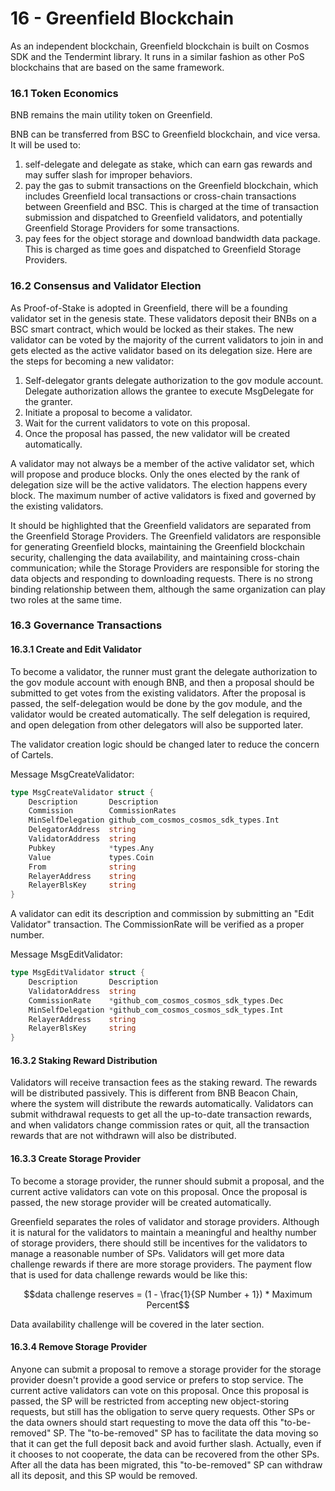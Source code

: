 # 16 - Greenfield Blockchain

As an independent blockchain, Greenfield blockchain is built on Cosmos SDK and the Tendermint library. It runs in a similar fashion as other PoS blockchains that are based on the same framework.

### 16.1 Token Economics

BNB remains the main utility token on Greenfield.

BNB can be transferred from BSC to Greenfield blockchain, and vice versa. It will be used to:

1. self-delegate and delegate as stake, which can earn gas rewards and may suffer slash for improper behaviors.
2. pay the gas to submit transactions on the Greenfield blockchain, which includes Greenfield local transactions or cross-chain transactions between Greenfield and BSC. This is charged at the time of transaction submission and dispatched to Greenfield validators, and potentially Greenfield Storage Providers for some transactions.
3. pay fees for the object storage and download bandwidth data package. This is charged as time goes and dispatched to Greenfield Storage Providers.

### 16.2 Consensus and Validator Election

As Proof-of-Stake is adopted in Greenfield, there will be a founding validator set in the genesis state. These validators deposit their BNBs on a BSC smart contract, which would be locked as their stakes. The new validator can be voted by the majority of the current validators to join in and gets elected as the active validator based on its delegation size. Here are the steps for becoming a new validator:

1. Self-delegator grants delegate authorization to the gov module account. Delegate authorization allows the grantee to execute MsgDelegate for the granter.
2. Initiate a proposal to become a validator.
3. Wait for the current validators to vote on this proposal.
4. Once the proposal has passed, the new validator will be created automatically.

A validator may not always be a member of the active validator set, which will propose and produce blocks. Only the ones elected by the rank of delegation size will be the active validators. The election happens every block. The maximum number of active validators is fixed and governed by the existing validators.

It should be highlighted that the Greenfield validators are separated from the Greenfield Storage Providers. The Greenfield validators are responsible for generating Greenfield blocks, maintaining the Greenfield blockchain security, challenging the data availability, and maintaining cross-chain communication; while the Storage Providers are responsible for storing the data objects and responding to downloading requests. There is no strong binding relationship between them, although the same organization can play two roles at the same time.

### 16.3 Governance Transactions

#### 16.3.1 Create and Edit Validator

To become a validator, the runner must grant the delegate authorization to the gov module account with enough BNB, and then a proposal should be submitted to get votes from the existing validators. After the proposal is passed, the self-delegation would be done by the gov module, and the validator would be created automatically. The self delegation is required, and open delegation from other delegators will also be supported later.

The validator creation logic should be changed later to reduce the concern of Cartels.

Message MsgCreateValidator:

```go
type MsgCreateValidator struct {
    Description       Description
    Commission        CommissionRates
    MinSelfDelegation github_com_cosmos_cosmos_sdk_types.Int
    DelegatorAddress  string
    ValidatorAddress  string
    Pubkey            *types.Any
    Value             types.Coin
    From              string
    RelayerAddress    string
    RelayerBlsKey     string
}
```

A validator can edit its description and commission by submitting an "Edit Validator" transaction. The CommissionRate will be verified as a proper number.

Message MsgEditValidator:

```go
type MsgEditValidator struct {
    Description       Description
    ValidatorAddress  string
    CommissionRate    *github_com_cosmos_cosmos_sdk_types.Dec
    MinSelfDelegation *github_com_cosmos_cosmos_sdk_types.Int
    RelayerAddress    string
    RelayerBlsKey     string
}
```

#### 16.3.2 Staking Reward Distribution

Validators will receive transaction fees as the staking reward. The rewards will be distributed passively. This is different from BNB Beacon Chain, where the system will distribute the rewards automatically. Validators can submit withdrawal requests to get all the up-to-date transaction rewards, and when validators change commission rates or quit, all the transaction rewards that are not withdrawn will also be distributed.

#### 16.3.3 Create Storage Provider

To become a storage provider, the runner should submit a proposal, and the current active validators can vote on this proposal. Once the proposal is passed, the new storage provider will be created automatically.

Greenfield separates the roles of validator and storage providers. Although it is natural for the validators to maintain a meaningful and healthy number of storage providers, there should still be incentives for the validators to manage a reasonable number of SPs. Validators will get more data challenge rewards if there are more storage providers. The payment flow that is used for data challenge rewards would be like this:

$$data challenge reserves = (1 - \frac{1}{SP Number + 1}) * Maximum Percent$$

Data availability challenge will be covered in the later section.

#### 16.3.4 Remove Storage Provider

Anyone can submit a proposal to remove a storage provider for the storage provider doesn't provide a good service or prefers to stop service. The current active validators can vote on this proposal. Once this proposal is passed, the SP will be restricted from accepting new object-storing requests, but still has the obligation to serve query requests. Other SPs or the data owners should start requesting to move the data off this "to-be-removed" SP. The "to-be-removed" SP has to facilitate the data moving so that it can get the full deposit back and avoid further slash. Actually, even if it chooses to not cooperate, the data can be recovered from the other SPs. After all the data has been migrated, this "to-be-removed" SP can withdraw all its deposit, and this SP would be removed.
